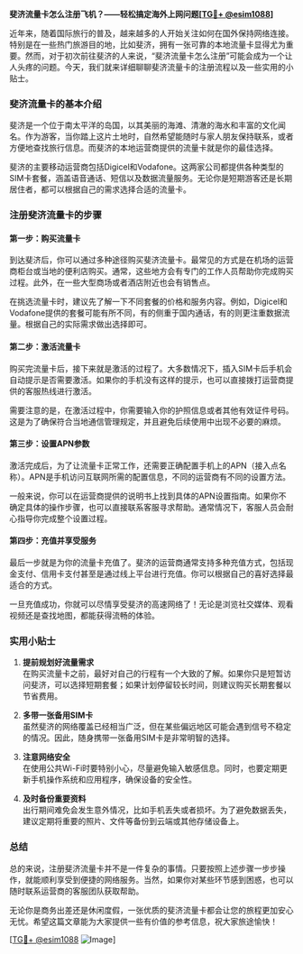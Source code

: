 **斐济流量卡怎么注册飞机？——轻松搞定海外上网问题[[TG💪+ @esim1088](https://t.me/s/esim1088)]**

近年来，随着国际旅行的普及，越来越多的人开始关注如何在国外保持网络连接。特别是在一些热门旅游目的地，比如斐济，拥有一张可靠的本地流量卡显得尤为重要。然而，对于初次前往斐济的人来说，“斐济流量卡怎么注册”可能会成为一个让人头疼的问题。今天，我们就来详细聊聊斐济流量卡的注册流程以及一些实用的小贴士。

### 斐济流量卡的基本介绍

斐济是一个位于南太平洋的岛国，以其美丽的海滩、清澈的海水和丰富的文化闻名。作为游客，当你踏上这片土地时，自然希望能随时与家人朋友保持联系，或者方便地查找旅行信息。而斐济的本地运营商提供的流量卡就是你的最佳选择。

斐济的主要移动运营商包括Digicel和Vodafone。这两家公司都提供各种类型的SIM卡套餐，涵盖语音通话、短信以及数据流量服务。无论你是短期游客还是长期居住者，都可以根据自己的需求选择合适的流量卡。

### 注册斐济流量卡的步骤

#### 第一步：购买流量卡

到达斐济后，你可以通过多种途径购买斐济流量卡。最常见的方式是在机场的运营商柜台或当地的便利店购买。通常，这些地方会有专门的工作人员帮助你完成购买过程。此外，在一些大型商场或者酒店附近也会有销售点。

在挑选流量卡时，建议先了解一下不同套餐的价格和服务内容。例如，Digicel和Vodafone提供的套餐可能有所不同，有的侧重于国内通话，有的则更注重数据流量。根据自己的实际需求做出选择即可。

#### 第二步：激活流量卡

购买完流量卡后，接下来就是激活的过程了。大多数情况下，插入SIM卡后手机会自动提示是否需要激活。如果你的手机没有这样的提示，也可以直接拨打运营商提供的客服热线进行激活。

需要注意的是，在激活过程中，你需要输入你的护照信息或者其他有效证件号码。这是为了确保符合当地通信管理规定，并且避免后续使用中出现不必要的麻烦。

#### 第三步：设置APN参数

激活完成后，为了让流量卡正常工作，还需要正确配置手机上的APN（接入点名称）。APN是手机访问互联网所需的配置信息，不同的运营商有不同的设置方法。

一般来说，你可以在运营商提供的说明书上找到具体的APN设置指南。如果你不确定具体的操作步骤，也可以直接联系客服寻求帮助。通常情况下，客服人员会耐心指导你完成整个设置过程。

#### 第四步：充值并享受服务

最后一步就是为你的流量卡充值了。斐济的运营商通常支持多种充值方式，包括现金支付、信用卡支付甚至是通过线上平台进行充值。你可以根据自己的喜好选择最适合的方式。

一旦充值成功，你就可以尽情享受斐济的高速网络了！无论是浏览社交媒体、观看视频还是查找地图，都能获得流畅的体验。

### 实用小贴士

1. **提前规划好流量需求**  
   在购买流量卡之前，最好对自己的行程有一个大致的了解。如果你只是短暂访问斐济，可以选择短期套餐；如果计划停留较长时间，则建议购买长期套餐以节省费用。

2. **多带一张备用SIM卡**  
   虽然斐济的网络覆盖已经相当广泛，但在某些偏远地区可能会遇到信号不稳定的情况。因此，随身携带一张备用SIM卡是非常明智的选择。

3. **注意网络安全**  
   在使用公共Wi-Fi时要特别小心，尽量避免输入敏感信息。同时，也要定期更新手机操作系统和应用程序，确保设备的安全性。

4. **及时备份重要资料**  
   出行期间难免会发生意外情况，比如手机丢失或者损坏。为了避免数据丢失，建议定期将重要的照片、文件等备份到云端或其他存储设备上。

### 总结

总的来说，注册斐济流量卡并不是一件复杂的事情。只要按照上述步骤一步步操作，就能顺利享受到便捷的网络服务。当然，如果你对某些环节感到困惑，也可以随时联系运营商的客服团队获取帮助。

无论你是商务出差还是休闲度假，一张优质的斐济流量卡都会让您的旅程更加安心无忧。希望这篇文章能为大家提供一些有价值的参考信息，祝大家旅途愉快！

[[TG💪+ @esim1088](https://t.me/s/esim1088) ![Image](https://i.postimg.cc/4NQfJmqS/Snipaste-2025-05-13-00-14-12.png)]